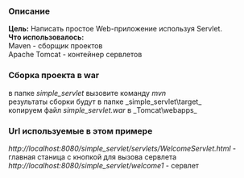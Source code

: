 ### Описание
**Цель:** Написать простое Web-приложение используя Servlet.<BR>
**Что использовалось:**<BR>
Maven - сборщик проектов<BR>
Apache Tomcat - контейнер сервлетов<BR>

### Сборка проекта в war
в папке _simple_servlet_ вызовите команду _mvn_<BR>
результаты сборки будут в папке _simple_servlet\target\_<BR>
копируем файл _simple_servlet.war_ в _Tomcat\webapps\_<BR>

### Url используемые в этом примере
_http://localhost:8080/simple_servlet/servlets/WelcomeServlet.html_ - главная станица с кнопкой для вызова сервлета<BR>
_http://localhost:8080/simple_servlet/welcome1_ - сервлет<BR>

